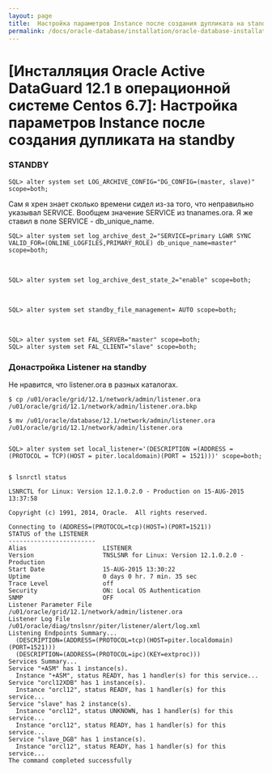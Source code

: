 ```yaml
---
layout: page
title:  Настройка параметров Instance после создания дупликата на standby
permalink: /docs/oracle-database/installation/oracle-database-installation/distributed/dataguard/linux/6.7/oracle/12.1/post-duplicate-steps-on-standby/
---
```


# [Инсталляция Oracle Active DataGuard 12.1 в операционной системе Centos 6.7]: Настройка параметров Instance после создания дупликата на standby




### STANDBY


    SQL> alter system set LOG_ARCHIVE_CONFIG="DG_CONFIG=(master, slave)" scope=both;


Сам я хрен знает сколько времени сидел из-за того, что неправильно указывал SERVICE. Вообщем значение SERVICE из tnanames.ora. Я же ставил в поле SERVICE - db_unique_name.

    SQL> alter system set log_archive_dest_2="SERVICE=primary LGWR SYNC VALID_FOR=(ONLINE_LOGFILES,PRIMARY_ROLE) db_unique_name=master" scope=both;

<br/>

    SQL> alter system set log_archive_dest_state_2="enable" scope=both;

<br/>

    SQL> alter system set standby_file_management= AUTO scope=both;

<br/>

    SQL> alter system set FAL_SERVER="master" scope=both;
    SQL> alter system set FAL_CLIENT="slave" scope=both;



### Донастройка Listener на standby

Не нравится, что listener.ora в разных каталогах.

    $ cp /u01/oracle/grid/12.1/network/admin/listener.ora /u01/oracle/grid/12.1/network/admin/listener.ora.bkp

    $ mv /u01/oracle/database/12.1/network/admin/listener.ora /u01/oracle/grid/12.1/network/admin/listener.ora


    SQL> alter system set local_listener='(DESCRIPTION =(ADDRESS = (PROTOCOL = TCP)(HOST = piter.localdomain)(PORT = 1521)))' scope=both;


    $ lsnrctl status

    LSNRCTL for Linux: Version 12.1.0.2.0 - Production on 15-AUG-2015 13:37:58

    Copyright (c) 1991, 2014, Oracle.  All rights reserved.

    Connecting to (ADDRESS=(PROTOCOL=tcp)(HOST=)(PORT=1521))
    STATUS of the LISTENER
    ------------------------
    Alias                     LISTENER
    Version                   TNSLSNR for Linux: Version 12.1.0.2.0 - Production
    Start Date                15-AUG-2015 13:30:22
    Uptime                    0 days 0 hr. 7 min. 35 sec
    Trace Level               off
    Security                  ON: Local OS Authentication
    SNMP                      OFF
    Listener Parameter File   /u01/oracle/grid/12.1/network/admin/listener.ora
    Listener Log File         /u01/oracle/diag/tnslsnr/piter/listener/alert/log.xml
    Listening Endpoints Summary...
      (DESCRIPTION=(ADDRESS=(PROTOCOL=tcp)(HOST=piter.localdomain)(PORT=1521)))
      (DESCRIPTION=(ADDRESS=(PROTOCOL=ipc)(KEY=extproc)))
    Services Summary...
    Service "+ASM" has 1 instance(s).
      Instance "+ASM", status READY, has 1 handler(s) for this service...
    Service "orcl12XDB" has 1 instance(s).
      Instance "orcl12", status READY, has 1 handler(s) for this service...
    Service "slave" has 2 instance(s).
      Instance "orcl12", status UNKNOWN, has 1 handler(s) for this service...
      Instance "orcl12", status READY, has 1 handler(s) for this service...
    Service "slave_DGB" has 1 instance(s).
      Instance "orcl12", status READY, has 1 handler(s) for this service...
    The command completed successfully
